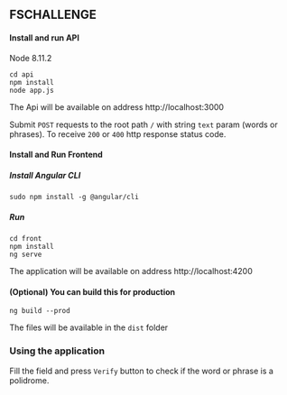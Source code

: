 ## FSCHALLENGE

#### Install and run API
Node 8.11.2
```
cd api
npm install
node app.js
```
The Api will be available on address http://localhost:3000



Submit `POST` requests to the root path `/` with string `text` param (words or phrases). To receive `200` or `400` http response status code.

#### Install and Run Frontend
##### Install Angular CLI
```
sudo npm install -g @angular/cli
```
##### Run
```
cd front
npm install
ng serve
```
The application will be available on address http://localhost:4200

#### (Optional) You can build this for production
```
ng build --prod
```
The files will be available in the `dist` folder

### Using the application
Fill the field and press `Verify` button to check if the word or phrase is a polidrome.